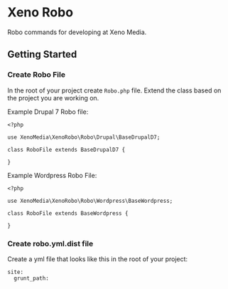 # Xeno Robo
Robo commands for developing at Xeno Media.

## Getting Started

### Create Robo File

In the root of your project create `Robo.php` file. Extend the class based on
the project you are working on.

Example Drupal 7 Robo file:

```
<?php

use XenoMedia\XenoRobo\Robo\Drupal\BaseDrupalD7;

class RoboFile extends BaseDrupalD7 {

}
```

Example Wordpress Robo File:

```
<?php

use XenoMedia\XenoRobo\Robo\Wordpress\BaseWordpress;

class RoboFile extends BaseWordpress {

}
```

### Create robo.yml.dist file

Create a yml file that looks like this in the root of your project:

```
site:
  grunt_path:
```
